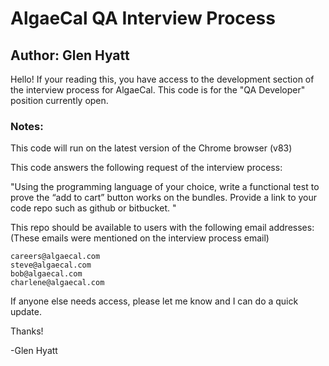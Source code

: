 # AlgaeCal QA Interview Process
## Author: Glen Hyatt

Hello!
If your reading this, you have access to the development section of the interview process for AlgaeCal.
This code is for the "QA Developer" position currently open.

### Notes:
This code will run on the latest version of the Chrome browser (v83)

This code answers the following request of the interview process:

"Using the programming language of your choice, write a functional test to prove the “add to cart” button works on the bundles. Provide a link to your code repo such as github or bitbucket. "

This repo should be available to users with the following email addresses:
(These emails were mentioned on the interview process email)
```
careers@algaecal.com
steve@algaecal.com
bob@algaecal.com 
charlene@algaecal.com
```

If anyone else needs access, please let me know and I can do a quick update.

Thanks!

-Glen Hyatt
